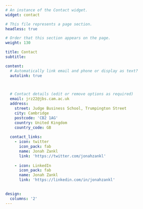```yaml
---
# An instance of the Contact widget.
widget: contact

# This file represents a page section.
headless: true

# Order that this section appears on the page.
weight: 130

title: Contact
subtitle:

content:
  # Automatically link email and phone or display as text?
  autolink: true
  


  # Contact details (edit or remove options as required)
  email: jrz22@jbs.cam.ac.uk
  address:
    street: Judge Business School, Trumpington Street
    city: Cambridge
    postcode: 'CB2 1AG'
    country: United Kingdom
    country_code: GB
  
  contact_links:
    - icon: twitter
      icon_pack: fab
      name: Jonah Zankl
      link: 'https://twitter.com/jonahzankl'
      
    - icon: LinkedIn
      icon_pack: fab
      name: Jonah Zankl
      link: 'https://linkedin.com/in/jonahzankl'
   

design:
  columns: '2'
---
```

